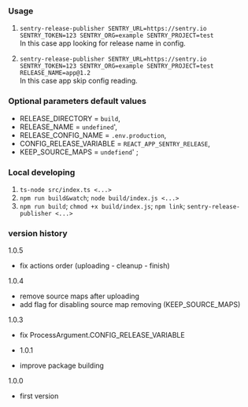 ### Usage

1. `sentry-release-publisher SENTRY_URL=https://sentry.io SENTRY_TOKEN=123 SENTRY_ORG=example SENTRY_PROJECT=test`  
In this case app looking for release name in config.

2. `sentry-release-publisher SENTRY_URL=https://sentry.io SENTRY_TOKEN=123 SENTRY_ORG=example SENTRY_PROJECT=test RELEASE_NAME=app@1.2`  
In this case app skip config reading.

### Optional parameters default values
- RELEASE_DIRECTORY = `build`,
- RELEASE_NAME = `undefined`',
- RELEASE_CONFIG_NAME = `.env.production`,
- CONFIG_RELEASE_VARIABLE = `REACT_APP_SENTRY_RELEASE`,
- KEEP_SOURCE_MAPS = `undefiend`' ;

### Local developing
1. `ts-node src/index.ts <...>`
2. `npm run build&watch`; `node build/index.js <...>`
3. `npm run build`; `chmod +x build/index.js`; `npm link`; `sentry-release-publisher <...>`

### version history
1.0.5
- fix actions order (uploading - cleanup - finish)

1.0.4
- remove source maps after uploading
- add flag for disabling source map removing (KEEP_SOURCE_MAPS)

1.0.3
- fix ProcessArgument.CONFIG_RELEASE_VARIABLE

- 1.0.1
- improve package building

1.0.0
- first version
